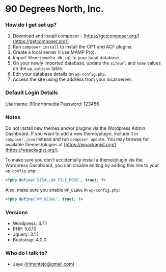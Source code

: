 # 90 Degrees North, Inc. #

### How do I get set up? ###

1. Download and install composer - [https://getcomposer.org/](https://getcomposer.org/)
2. Run `composer install` to install the CPT and ACF plugins.
3. Create a local server (I use MAMP Pro).
4. Import `90northmedia_db.sql` to your local database.
5. On your newly imported database, update the `siteurl` and `home` values on the `wp_options` table.
6. Edit your database details on `wp-config.php`.
7. Access the site using the address from your local server.

### Default Login Details ###

Username: 90northmedia
Password: 123456

### Notes ###

Do not install new themes and/or plugins via the Wordpress Admin Dashboard. If you want to add a new theme/plugin, include it in `composer.json` instead and run `composer update`. You may browse for available themes/plugins at [https://wpackagist.org/](https://wpackagist.org/).

To make sure you don't accidentally install a theme/plugin via the Wordpress Dashboard, you can disable editing by adding this line to your `wp-config.php`:
```php
<?php define('DISALLOW_FILE_MODS', true); ?>
```

Also, make sure you enable `WP_DEBUG` in `wp-config.php`:
```php
<?php define('WP_DEBUG', true); ?>
```

### Versions ###

* Wordpress: 4.7.1
* PHP: 5.6.10
* Jquery: 3.1.1
* Bootstrap: 4.0.0

### Who do I talk to? ###

* Jaye (jrlmontejo@gmail.com)
